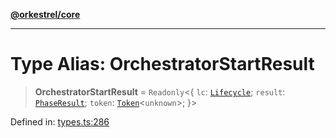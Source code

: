 [**@orkestrel/core**](../index.md)

***

# Type Alias: OrchestratorStartResult

> **OrchestratorStartResult** = `Readonly`\<\{ `lc`: [`Lifecycle`](../classes/Lifecycle.md); `result`: [`PhaseResult`](PhaseResult.md); `token`: [`Token`](Token.md)\<`unknown`\>; \}\>

Defined in: [types.ts:286](https://github.com/orkestrel/core/blob/36bb4ac962a6eb83d3b3b7e1d15ed7b2fd751427/src/types.ts#L286)
